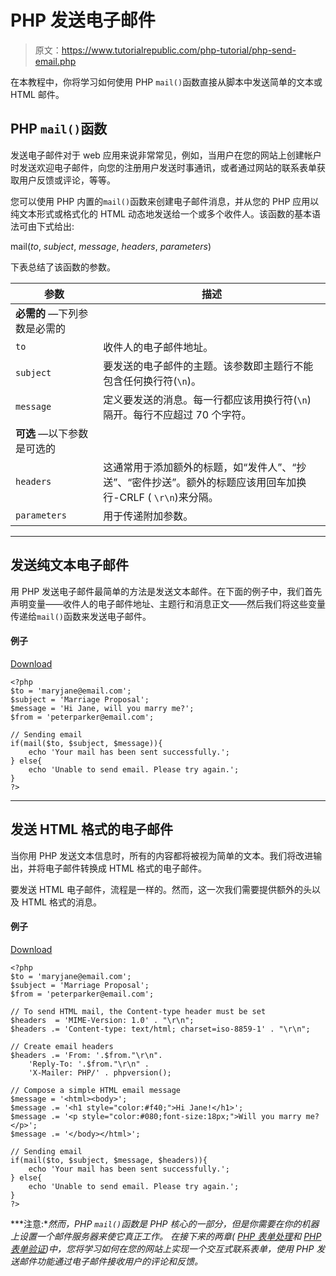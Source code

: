 # PHP 发送电子邮件

> 原文：<https://www.tutorialrepublic.com/php-tutorial/php-send-email.php>

在本教程中，你将学习如何使用 PHP `mail()`函数直接从脚本中发送简单的文本或 HTML 邮件。

## PHP `mail()`函数

发送电子邮件对于 web 应用来说非常常见，例如，当用户在您的网站上创建帐户时发送欢迎电子邮件，向您的注册用户发送时事通讯，或者通过网站的联系表单获取用户反馈或评论，等等。

您可以使用 PHP 内置的`mail()`函数来创建电子邮件消息，并从您的 PHP 应用以纯文本形式或格式化的 HTML 动态地发送给一个或多个收件人。该函数的基本语法可由下式给出:

mail(*to*, *subject*, *message*, *headers*, *parameters*)

下表总结了该函数的参数。

| 参数 | 描述 |
| --- | --- |
| **必需的** —下列参数是必需的 |
| `to` | 收件人的电子邮件地址。 |
| `subject` | 要发送的电子邮件的主题。该参数即主题行不能包含任何换行符(`\n`)。 |
| `message` | 定义要发送的消息。每一行都应该用换行符(`\n`)隔开。每行不应超过 70 个字符。 |
| **可选** —以下参数是可选的 |
| `headers` | 这通常用于添加额外的标题，如“发件人”、“抄送”、“密件抄送”。额外的标题应该用回车加换行-CRLF ( `\r\n`)来分隔。 |
| `parameters` | 用于传递附加参数。 |

* * *

## 发送纯文本电子邮件

用 PHP 发送电子邮件最简单的方法是发送文本邮件。在下面的例子中，我们首先声明变量——收件人的电子邮件地址、主题行和消息正文——然后我们将这些变量传递给`mail()`函数来发送电子邮件。

#### 例子

[Download](../examples/bin/download-source.php?topic=php&file=send-text-email "Download Source Code")

```
<?php
$to = 'maryjane@email.com';
$subject = 'Marriage Proposal';
$message = 'Hi Jane, will you marry me?'; 
$from = 'peterparker@email.com';

// Sending email
if(mail($to, $subject, $message)){
    echo 'Your mail has been sent successfully.';
} else{
    echo 'Unable to send email. Please try again.';
}
?>
```

* * *

## 发送 HTML 格式的电子邮件

当你用 PHP 发送文本信息时，所有的内容都将被视为简单的文本。我们将改进输出，并将电子邮件转换成 HTML 格式的电子邮件。

要发送 HTML 电子邮件，流程是一样的。然而，这一次我们需要提供额外的头以及 HTML 格式的消息。

#### 例子

[Download](../examples/bin/download-source.php?topic=php&file=send-html-email "Download Source Code")

```
<?php
$to = 'maryjane@email.com';
$subject = 'Marriage Proposal';
$from = 'peterparker@email.com';

// To send HTML mail, the Content-type header must be set
$headers  = 'MIME-Version: 1.0' . "\r\n";
$headers .= 'Content-type: text/html; charset=iso-8859-1' . "\r\n";

// Create email headers
$headers .= 'From: '.$from."\r\n".
    'Reply-To: '.$from."\r\n" .
    'X-Mailer: PHP/' . phpversion();

// Compose a simple HTML email message
$message = '<html><body>';
$message .= '<h1 style="color:#f40;">Hi Jane!</h1>';
$message .= '<p style="color:#080;font-size:18px;">Will you marry me?</p>';
$message .= '</body></html>';

// Sending email
if(mail($to, $subject, $message, $headers)){
    echo 'Your mail has been sent successfully.';
} else{
    echo 'Unable to send email. Please try again.';
}
?>
```

 ***注意:**然而，PHP `mail()`函数是 PHP 核心的一部分，但是你需要在你的机器上设置一个邮件服务器来使它真正工作。*  *在接下来的两章( [PHP 表单处理](php-form-handling.php)和 [PHP 表单验证](php-form-validation.php))中，您将学习如何在您的网站上实现一个交互式联系表单，使用 PHP 发送邮件功能通过电子邮件接收用户的评论和反馈。*